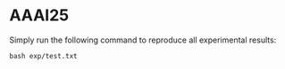 # AAAI25

Simply run the following command to reproduce all experimental results:
```
bash exp/test.txt
```
